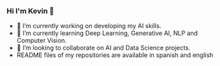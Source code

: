 ### Hi I'm Kevin 👋

- 🔭 I’m currently working on developing my AI skills.
- 🌱 I’m currently learning Deep Learning, Generative AI, NLP and Computer Vision.
- 🤖 I’m looking to collaborate on AI and Data Science projects.
- README files of my repositories are available in spanish and english
